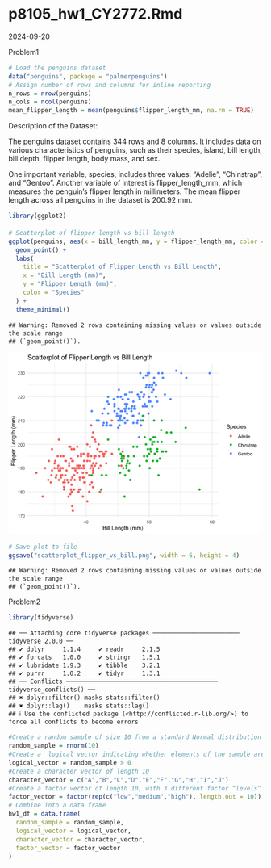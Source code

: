 p8105_hw1_CY2772.Rmd
================
2024-09-20

Problem1

``` r
# Load the penguins dataset
data("penguins", package = "palmerpenguins")
# Assign number of rows and columns for inline reporting
n_rows = nrow(penguins)
n_cols = ncol(penguins)
mean_flipper_length = mean(penguins$flipper_length_mm, na.rm = TRUE)
```

Description of the Dataset:

The penguins dataset contains 344 rows and 8 columns. It includes data
on various characteristics of penguins, such as their species, island,
bill length, bill depth, flipper length, body mass, and sex.

One important variable, species, includes three values: “Adelie”,
“Chinstrap”, and “Gentoo”. Another variable of interest is
flipper_length_mm, which measures the penguin’s flipper length in
millimeters. The mean flipper length across all penguins in the dataset
is 200.92 mm.

``` r
library(ggplot2)

# Scatterplot of flipper length vs bill length
ggplot(penguins, aes(x = bill_length_mm, y = flipper_length_mm, color = species)) +
  geom_point() +
  labs(
    title = "Scatterplot of Flipper Length vs Bill Length",
    x = "Bill Length (mm)",
    y = "Flipper Length (mm)",
    color = "Species"
  ) +
  theme_minimal()
```

    ## Warning: Removed 2 rows containing missing values or values outside the scale range
    ## (`geom_point()`).

![](p8105_hw1_CY2772_files/figure-gfm/unnamed-chunk-2-1.png)<!-- -->

``` r
# Save plot to file
ggsave("scatterplot_flipper_vs_bill.png", width = 6, height = 4)
```

    ## Warning: Removed 2 rows containing missing values or values outside the scale range
    ## (`geom_point()`).

Problem2

``` r
library(tidyverse)
```

    ## ── Attaching core tidyverse packages ──────────────────────── tidyverse 2.0.0 ──
    ## ✔ dplyr     1.1.4     ✔ readr     2.1.5
    ## ✔ forcats   1.0.0     ✔ stringr   1.5.1
    ## ✔ lubridate 1.9.3     ✔ tibble    3.2.1
    ## ✔ purrr     1.0.2     ✔ tidyr     1.3.1
    ## ── Conflicts ────────────────────────────────────────── tidyverse_conflicts() ──
    ## ✖ dplyr::filter() masks stats::filter()
    ## ✖ dplyr::lag()    masks stats::lag()
    ## ℹ Use the conflicted package (<http://conflicted.r-lib.org/>) to force all conflicts to become errors

``` r
#Create a random sample of size 10 from a standard Normal distribution
random_sample = rnorm(10)
#Create a  logical vector indicating whether elements of the sample are greater than 0
logical_vector = random_sample > 0
#Create a character vector of length 10
character_vector = c("A","B","C","D","E","F","G","H","I","J")
#Create a factor vector of length 10, with 3 different factor “levels”
factor_vector = factor(rep(c("low","medium","high"), length.out = 10))
# Combine into a data frame
hw1_df = data.frame(
  random_sample = random_sample,
  logical_vector = logical_vector,
  character_vector = character_vector,
  factor_vector = factor_vector
)
```
